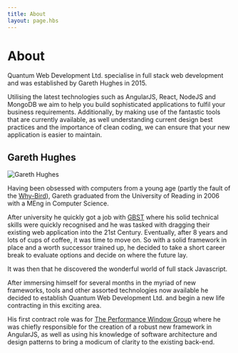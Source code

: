 ```yaml
---
title: About
layout: page.hbs
---
```


# About

Quantum Web Development Ltd. specialise in full stack web development and was established by Gareth Hughes in 2015.

Utilising the latest technologies such as AngularJS, React, NodeJS and MongoDB we aim to help you build sophisticated
applications to fulfil your business requirements. Additionally, by making use of the fantastic tools that are currently
available, as well understanding current design best practices and the importance of clean coding, we can ensure that 
your new application is easier to maintain.

## Gareth Hughes

![Gareth Hughes](http://res.cloudinary.com/gurrkin/image/upload/bo_1px_solid_rgb:000,c_scale,q_100,r_0,w_203/v1447597885/gareth_tnhvg5.png)

Having been obsessed with computers from a young age (partly the fault of the [Why-Bird](https://en.wikipedia.org/wiki/Playdays)),
Gareth graduated from the University of Reading in 2006 with a MEng in Computer Science. 

After university he quickly got a job with [GBST](http://gbst.com/) where his solid technical skills were quickly
recognised and he was tasked with dragging their existing web application into the 21st Century. Eventually, after 8
years and lots of cups of coffee, it was time to move on. So with a solid framework in place and a worth successor
trained up, he decided to take a short career break to evaluate options and decide on where the future lay.

It was then that he discovered the wonderful world of full stack Javascript.

After immersing himself for several months in the myriad of new frameworks, tools and other assorted technologies now
available he decided to establish Quantum Web Development Ltd. and begin a new life contracting in this exciting area.

His first contract role was for [The Performance Window Group](http://www.thepwgroup.co.uk/) where he was chiefly
responsible for the creation of a robust new framework in AngularJS, as well as using his knowledge of software
architecture and design patterns to bring a modicum of clarity to the existing back-end.